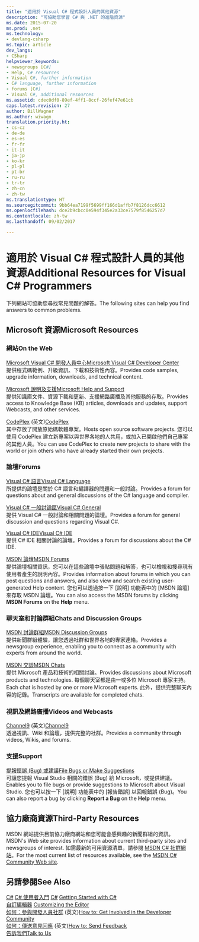 ```yaml
---
title: "適用於 Visual C# 程式設計人員的其他資源"
description: "可協助您學習 C# 與 .NET 的進階資源"
ms.date: 2015-07-20
ms.prod: .net
ms.technology:
- devlang-csharp
ms.topic: article
dev_langs:
- CSharp
helpviewer_keywords:
- newsgroups [C#]
- Help, C# resources
- Visual C#, further information
- C# language, further information
- forums [C#]
- Visual C#, additional resources
ms.assetid: cdec0df0-89ef-4ff1-8ccf-26fef47e61cb
caps.latest.revision: 27
author: BillWagner
ms.author: wiwagn
translation.priority.ht:
- cs-cz
- de-de
- es-es
- fr-fr
- it-it
- ja-jp
- ko-kr
- pl-pl
- pt-br
- ru-ru
- tr-tr
- zh-cn
- zh-tw
ms.translationtype: HT
ms.sourcegitcommit: 9bb64ea7199f5699ff166d1affb7f8126dcc6612
ms.openlocfilehash: dce2b9cbcc0e594f345e2a33ce7579f8546257d7
ms.contentlocale: zh-tw
ms.lasthandoff: 09/02/2017

---
```

# <a name="additional-resources-for-visual-c-programmers"></a><span data-ttu-id="e835d-103">適用於 Visual C# 程式設計人員的其他資源</span><span class="sxs-lookup"><span data-stu-id="e835d-103">Additional Resources for Visual C# Programmers</span></span>
<span data-ttu-id="e835d-104">下列網站可協助您尋找常見問題的解答。</span><span class="sxs-lookup"><span data-stu-id="e835d-104">The following sites can help you find answers to common problems.</span></span>
  
## <a name="microsoft-resources"></a><span data-ttu-id="e835d-105">Microsoft 資源</span><span class="sxs-lookup"><span data-stu-id="e835d-105">Microsoft Resources</span></span>  
  
### <a name="on-the-web"></a><span data-ttu-id="e835d-106">網站</span><span class="sxs-lookup"><span data-stu-id="e835d-106">On the Web</span></span>  
 [<span data-ttu-id="e835d-107">Microsoft Visual C# 開發人員中心</span><span class="sxs-lookup"><span data-stu-id="e835d-107">Microsoft Visual C# Developer Center</span></span>](http://go.microsoft.com/fwlink/?LinkId=47811)  
 <span data-ttu-id="e835d-108">提供程式碼範例、升級資訊、下載和技術性內容。</span><span class="sxs-lookup"><span data-stu-id="e835d-108">Provides code samples, upgrade information, downloads, and technical content.</span></span>  
  
 [<span data-ttu-id="e835d-109">Microsoft 說明及支援</span><span class="sxs-lookup"><span data-stu-id="e835d-109">Microsoft Help and Support</span></span>](http://go.microsoft.com/fwlink/?LinkID=108287)  
 <span data-ttu-id="e835d-110">提供知識庫文件、資源下載和更新、支援網路廣播及其他服務的存取。</span><span class="sxs-lookup"><span data-stu-id="e835d-110">Provides access to Knowledge Base (KB) articles, downloads and updates, support Webcasts, and other services.</span></span>  
  
 <span data-ttu-id="e835d-111">[CodePlex](http://go.microsoft.com/fwlink/?LinkId=137330) \(英文\)</span><span class="sxs-lookup"><span data-stu-id="e835d-111">[CodePlex](http://go.microsoft.com/fwlink/?LinkId=137330)</span></span>  
 <span data-ttu-id="e835d-112">其中存放了開放原始碼軟體專案。</span><span class="sxs-lookup"><span data-stu-id="e835d-112">Hosts open source software projects.</span></span> <span data-ttu-id="e835d-113">您可以使用 CodePlex 建立新專案以與世界各地的人共用，或加入已開啟他們自己專案的其他人員。</span><span class="sxs-lookup"><span data-stu-id="e835d-113">You can use CodePlex to create new projects to share with the world or join others who have already started their own projects.</span></span>  
  
### <a name="forums"></a><span data-ttu-id="e835d-114">論壇</span><span class="sxs-lookup"><span data-stu-id="e835d-114">Forums</span></span>  
 [<span data-ttu-id="e835d-115">Visual C# 語言</span><span class="sxs-lookup"><span data-stu-id="e835d-115">Visual C# Language</span></span>](http://go.microsoft.com/fwlink/?LinkId=165947)  
 <span data-ttu-id="e835d-116">所提供的論壇是關於 C# 語言和編譯器的問題和一般討論。</span><span class="sxs-lookup"><span data-stu-id="e835d-116">Provides a forum for questions about and general discussions of the C# language and compiler.</span></span>  
  
 [<span data-ttu-id="e835d-117">Visual C# 一般討論區</span><span class="sxs-lookup"><span data-stu-id="e835d-117">Visual C# General</span></span>](http://go.microsoft.com/fwlink/?LinkId=165948)  
 <span data-ttu-id="e835d-118">提供 Visual C# 一般討論和相關問題的論壇。</span><span class="sxs-lookup"><span data-stu-id="e835d-118">Provides a forum for general discussion and questions regarding Visual C#.</span></span>  
  
 [<span data-ttu-id="e835d-119">Visual C# IDE</span><span class="sxs-lookup"><span data-stu-id="e835d-119">Visual C# IDE</span></span>](http://go.microsoft.com/fwlink/?LinkId=165951)  
 <span data-ttu-id="e835d-120">提供 C# IDE 相關討論的論壇。</span><span class="sxs-lookup"><span data-stu-id="e835d-120">Provides a forum for discussions about the C# IDE.</span></span>  
  
 [<span data-ttu-id="e835d-121">MSDN 論壇</span><span class="sxs-lookup"><span data-stu-id="e835d-121">MSDN Forums</span></span>](http://go.microsoft.com/fwlink/?LinkId=157697)  
 <span data-ttu-id="e835d-122">提供論壇相關資訊，您可以在這些論壇中張貼問題和解答，也可以檢視和搜尋現有使用者產生的說明內容。</span><span class="sxs-lookup"><span data-stu-id="e835d-122">Provides information about forums in which you can post questions and answers, and also view and search existing user-generated Help content.</span></span> <span data-ttu-id="e835d-123">您也可以透過按一下 [說明] 功能表中的 [MSDN 論壇] 來存取 MSDN 論壇。</span><span class="sxs-lookup"><span data-stu-id="e835d-123">You can also access the MSDN forums by clicking **MSDN Forums** on the **Help** menu.</span></span>  
  
### <a name="chats-and-discussion-groups"></a><span data-ttu-id="e835d-124">聊天室和討論群組</span><span class="sxs-lookup"><span data-stu-id="e835d-124">Chats and Discussion Groups</span></span>  
 [<span data-ttu-id="e835d-125">MSDN 討論群組</span><span class="sxs-lookup"><span data-stu-id="e835d-125">MSDN Discussion Groups</span></span>](http://go.microsoft.com/fwlink/?LinkId=145961)  
 <span data-ttu-id="e835d-126">提供新聞群組體驗，讓您透過社群和世界各地的專家連絡。</span><span class="sxs-lookup"><span data-stu-id="e835d-126">Provides a newsgroup experience, enabling you to connect as a community with experts from around the world.</span></span>  
  
 [<span data-ttu-id="e835d-127">MSDN 交談</span><span class="sxs-lookup"><span data-stu-id="e835d-127">MSDN Chats</span></span>](http://go.microsoft.com/fwlink/?LinkId=145962)  
 <span data-ttu-id="e835d-128">提供 Microsoft 產品和技術的相關討論。</span><span class="sxs-lookup"><span data-stu-id="e835d-128">Provides discussions about Microsoft products and technologies.</span></span> <span data-ttu-id="e835d-129">每個聊天室都是由一或多位 Microsoft 專家主持。</span><span class="sxs-lookup"><span data-stu-id="e835d-129">Each chat is hosted by one or more Microsoft experts.</span></span> <span data-ttu-id="e835d-130">此外，提供完整聊天內容的記錄。</span><span class="sxs-lookup"><span data-stu-id="e835d-130">Transcripts are available for completed chats.</span></span>  
  
### <a name="videos-and-webcasts"></a><span data-ttu-id="e835d-131">視訊及網路廣播</span><span class="sxs-lookup"><span data-stu-id="e835d-131">Videos and Webcasts</span></span>  
 <span data-ttu-id="e835d-132">[Channel9](http://go.microsoft.com/fwlink/?LinkID=123827) \(英文\)</span><span class="sxs-lookup"><span data-stu-id="e835d-132">[Channel9](http://go.microsoft.com/fwlink/?LinkID=123827)</span></span>  
 <span data-ttu-id="e835d-133">透過視訊、Wiki 和論壇，提供完整的社群。</span><span class="sxs-lookup"><span data-stu-id="e835d-133">Provides a community through videos, Wikis, and forums.</span></span>  
  
### <a name="support"></a><span data-ttu-id="e835d-134">支援</span><span class="sxs-lookup"><span data-stu-id="e835d-134">Support</span></span>  
 [<span data-ttu-id="e835d-135">提報錯誤 (Bug) 或建議</span><span class="sxs-lookup"><span data-stu-id="e835d-135">File Bugs or Make Suggestions</span></span>](http://go.microsoft.com/fwlink/?LinkID=79804)  
 <span data-ttu-id="e835d-136">可讓您提報 Visual Studio 相關的錯誤 (Bug) 給 Microsoft，或提供建議。</span><span class="sxs-lookup"><span data-stu-id="e835d-136">Enables you to file bugs or provide suggestions to Microsoft about Visual Studio.</span></span> <span data-ttu-id="e835d-137">您也可以按一下 [說明] 功能表中的 [報告錯誤] 以回報錯誤 (Bug)。</span><span class="sxs-lookup"><span data-stu-id="e835d-137">You can also report a bug by clicking **Report a Bug** on the **Help** menu.</span></span>  
  
## <a name="third-party-resources"></a><span data-ttu-id="e835d-138">協力廠商資源</span><span class="sxs-lookup"><span data-stu-id="e835d-138">Third-Party Resources</span></span>  
 <span data-ttu-id="e835d-139">MSDN 網站提供目前協力廠商網站和您可能會感興趣的新聞群組的資訊。</span><span class="sxs-lookup"><span data-stu-id="e835d-139">MSDN's Web site provides information about current third-party sites and newsgroups of interest.</span></span> <span data-ttu-id="e835d-140">如需最新的可用資源清單，請參閱 [MSDN C# 社群網站](http://go.microsoft.com/fwlink/?LinkId=165945)。</span><span class="sxs-lookup"><span data-stu-id="e835d-140">For the most current list of resources available, see the [MSDN C# Community Web site](http://go.microsoft.com/fwlink/?LinkId=165945).</span></span>  
  
## <a name="see-also"></a><span data-ttu-id="e835d-141">另請參閱</span><span class="sxs-lookup"><span data-stu-id="e835d-141">See Also</span></span>  
 <span data-ttu-id="e835d-142">[C#](../../csharp/index.md) [C# 使用者入門](index.md) </span><span class="sxs-lookup"><span data-stu-id="e835d-142">[C#](../../csharp/index.md) [Getting Started with C#](index.md) </span></span>  
 <span data-ttu-id="e835d-143">[自訂編輯器](/visualstudio/ide/customizing-the-editor) </span><span class="sxs-lookup"><span data-stu-id="e835d-143">[Customizing the Editor](/visualstudio/ide/customizing-the-editor) </span></span>  
 <span data-ttu-id="e835d-144">[如何：參與開發人員社群](http://msdn.microsoft.com/library/f1503d98-7a64-41b6-a6c7-0e42a533e9c5)  \(英文\)</span><span class="sxs-lookup"><span data-stu-id="e835d-144">[How to: Get Involved in the Developer Community](http://msdn.microsoft.com/library/f1503d98-7a64-41b6-a6c7-0e42a533e9c5) </span></span>  
 <span data-ttu-id="e835d-145">[如何：傳送意見回應](http://msdn.microsoft.com/library/c9f1dd8f-bcb6-40ac-b896-1e9eca0bb209)  \(英文\)</span><span class="sxs-lookup"><span data-stu-id="e835d-145">[How to: Send Feedback](http://msdn.microsoft.com/library/c9f1dd8f-bcb6-40ac-b896-1e9eca0bb209) </span></span>  
 [<span data-ttu-id="e835d-146">告訴我們</span><span class="sxs-lookup"><span data-stu-id="e835d-146">Talk to Us</span></span>](/visualstudio/ide/talk-to-us)

